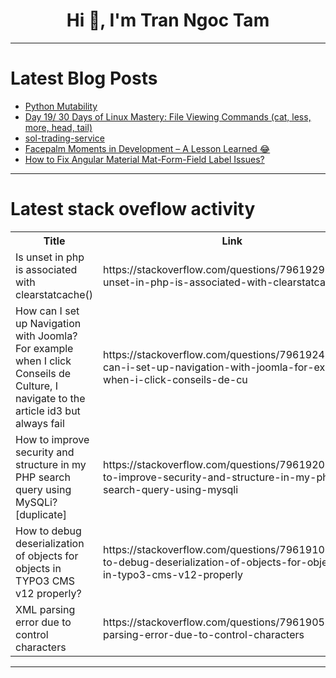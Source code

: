 <h1 align="center">Hi 👋, I'm Tran Ngoc Tam</h1>

---

# Latest Blog Posts 
<!-- BLOG-POST-LIST:START -->
- [Python Mutability](https://dev.to/bterwijn/python-mutability-41bd)
- [Day 19/ 30 Days of Linux Mastery: File Viewing Commands &lpar;cat, less, more, head, tail&rpar;](https://dev.to/amandaigwe/day-19-30-days-of-linux-mastery-file-viewing-commands-cat-less-more-head-tail-4385)
- [sol-trading-service](https://dev.to/willywangkaa/sol-trading-service-4iag)
- [Facepalm Moments in Development – A Lesson Learned 😂](https://dev.to/creator_x/facepalm-moments-in-development-a-lesson-learned-28jp)
- [How to Fix Angular Material Mat-Form-Field Label Issues?](https://dev.to/generatecodedev/how-to-fix-angular-material-mat-form-field-label-issues-1f7e)
<!-- BLOG-POST-LIST:END -->

---

# Latest stack oveflow activity
<table>
  <tr><th>Title</th><th>Link</th></tr>
  <!-- STACKOVERFLOW:START --><tr><td>Is unset in php is associated with clearstatcache&lpar;&rpar;</td><td>https://stackoverflow.com/questions/79619298/is-unset-in-php-is-associated-with-clearstatcache</td></tr><tr><td>How can I set up Navigation with Joomla? For example when I click Conseils de Culture, I navigate to the article id3 but always fail</td><td>https://stackoverflow.com/questions/79619243/how-can-i-set-up-navigation-with-joomla-for-example-when-i-click-conseils-de-cu</td></tr><tr><td>How to improve security and structure in my PHP search query using MySQLi? [duplicate]</td><td>https://stackoverflow.com/questions/79619205/how-to-improve-security-and-structure-in-my-php-search-query-using-mysqli</td></tr><tr><td>How to debug deserialization of objects for objects in TYPO3 CMS v12 properly?</td><td>https://stackoverflow.com/questions/79619102/how-to-debug-deserialization-of-objects-for-objects-in-typo3-cms-v12-properly</td></tr><tr><td>XML parsing error due to control characters</td><td>https://stackoverflow.com/questions/79619054/xml-parsing-error-due-to-control-characters</td></tr><!-- STACKOVERFLOW:END -->
</table>

---


